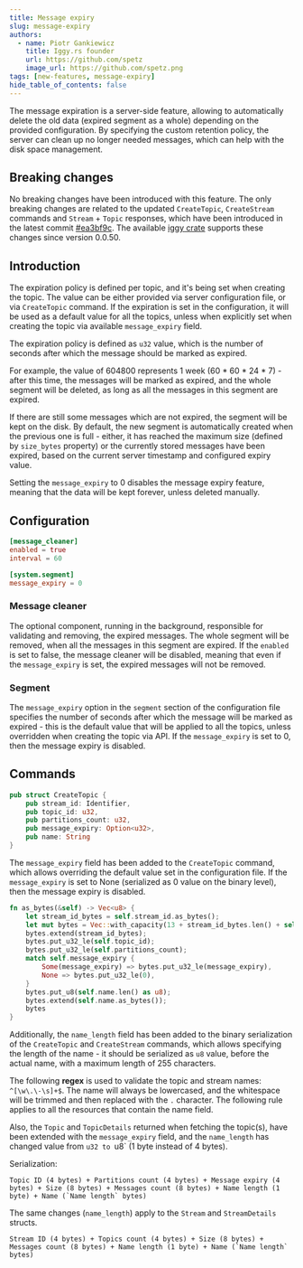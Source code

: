 ```yaml
---
title: Message expiry
slug: message-expiry
authors:
  - name: Piotr Gankiewicz
    title: Iggy.rs founder
    url: https://github.com/spetz
    image_url: https://github.com/spetz.png
tags: [new-features, message-expiry]
hide_table_of_contents: false
---
```


The message expiration is a server-side feature, allowing to automatically delete the old data (expired segment as a whole) depending on the provided configuration. By specifying the custom retention policy, the server can clean up no longer needed messages, which can help with the disk space management.

<!--truncate-->

## Breaking changes

No breaking changes have been introduced with this feature. The only breaking changes are related to the updated `CreateTopic`, `CreateStream` commands and `Stream` + `Topic` responses, which have been introduced in the latest commit [#ea3bf9c](https://github.com/iggy-rs/iggy/commit/ea3bf9c16dd5f93e1c80c140e9e1d14cfa70f570). The available [iggy crate](https://crates.io/crates/iggy) supports these changes since version 0.0.50.

## Introduction

The expiration policy is defined per topic, and it's being set when creating the topic. The value can be either provided via server configuration file, or via `CreateTopic` command. If the expiration is set in the configuration, it will be used as a default value for all the topics, unless when explicitly set when creating the topic via available `message_expiry` field.

The expiration policy is defined as `u32` value, which is the number of seconds after which the message should be marked as expired. 

For example, the value of 604800 represents 1 week (60 \* 60 \* 24 \* 7) - after this time, the messages will be marked as expired, and the whole segment will be deleted, as long as all the messages in this segment are expired. 

If there are still some messages which are not expired, the segment will be kept on the disk. By default, the new segment is automatically created when the previous one is full - either, it has reached the maximum size (defined by `size_bytes` property) or the currently stored messages have been expired, based on the current server timestamp and configured expiry value.

Setting the `message_expiry` to 0 disables the message expiry feature, meaning that the data will be kept forever, unless deleted manually.

## Configuration

```toml
[message_cleaner]
enabled = true
interval = 60

[system.segment]
message_expiry = 0
```

### Message cleaner

The optional component, running in the background, responsible for validating and removing, the expired messages. The whole segment will be removed, when all the messages in this segment are expired. If the `enabled` is set to false, the message cleaner will be disabled, meaning that even if the `message_expiry` is set, the expired messages will not be removed.

### Segment

The `message_expiry` option in the `segment` section of the configuration file specifies the number of seconds after which the message will be marked as expired - this is the default value that will be applied to all the topics, unless overridden when creating the topic via API. If the `message_expiry` is set to 0, then the message expiry is disabled.


## Commands

```rust
pub struct CreateTopic {
    pub stream_id: Identifier,
    pub topic_id: u32,
    pub partitions_count: u32,
    pub message_expiry: Option<u32>,
    pub name: String
}
```

The `message_expiry` field has been added to the `CreateTopic` command, which allows overriding the default value set in the configuration file. If the `message_expiry` is set to None (serialized as 0 value on the binary level), then the message expiry is disabled.

```rust
fn as_bytes(&self) -> Vec<u8> {
    let stream_id_bytes = self.stream_id.as_bytes();
    let mut bytes = Vec::with_capacity(13 + stream_id_bytes.len() + self.name.len());
    bytes.extend(stream_id_bytes);
    bytes.put_u32_le(self.topic_id);
    bytes.put_u32_le(self.partitions_count);
    match self.message_expiry {
        Some(message_expiry) => bytes.put_u32_le(message_expiry),
        None => bytes.put_u32_le(0),
    }
    bytes.put_u8(self.name.len() as u8);
    bytes.extend(self.name.as_bytes());
    bytes
}
```


Additionally, the `name_length` field has been added to the binary serialization of the `CreateTopic` and `CreateStream` commands, which allows specifying the length of the name - it should be serialized as `u8` value, before the actual name, with a maximum length of 255 characters. 

The following **regex** is used to validate the topic and stream names: `^[\w\.\-\s]+$`. The name will always be lowercased, and the whitespace will be trimmed and then replaced with the `.` character. The following rule applies to all the resources that contain the name field.

Also, the `Topic` and `TopicDetails` returned when fetching the topic(s), have been extended with the `message_expiry` field, and the `name_length` has changed value from `u32 to `u8` (1 byte instead of 4 bytes). 

Serialization:

```
Topic ID (4 bytes) + Partitions count (4 bytes) + Message expiry (4 bytes) + Size (8 bytes) + Messages count (8 bytes) + Name length (1 byte) + Name (`Name length` bytes)
```

The same changes (`name_length`) apply to the `Stream` and `StreamDetails` structs.

```
Stream ID (4 bytes) + Topics count (4 bytes) + Size (8 bytes) + Messages count (8 bytes) + Name length (1 byte) + Name (`Name length` bytes)
```